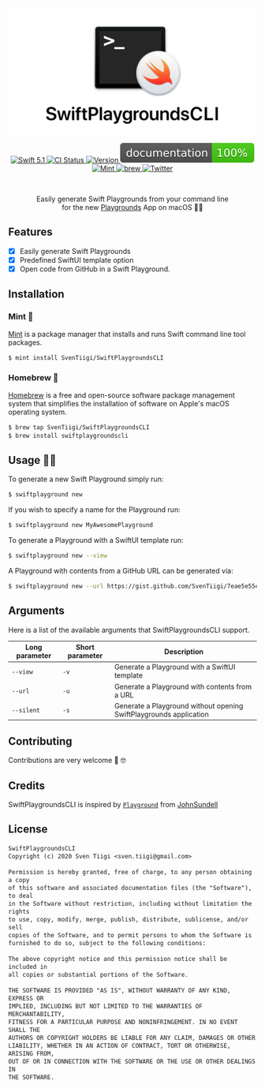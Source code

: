 <p align="center">
   <img width="800" src="https://raw.githubusercontent.com/SvenTiigi/SwiftPlaygroundsCLI/gh-pages/readme-assets/SwiftPlaygroundsCLI.png?token=ACZQQFRCNWG746FWSKVBWJ26JWG4E" alt="SwiftPlaygroundsCLI Header Logo">
</p>

<p align="center">
   <a href="https://developer.apple.com/swift/">
      <img src="https://img.shields.io/badge/Swift-5.1-orange.svg?style=flat" alt="Swift 5.1">
   </a>
   <a href="https://github.com/SvenTiigi/SwiftPlaygroundsCLI/actions?query=workflow%3ACI">
      <img src="https://github.com/SvenTiigi/SwiftPlaygroundsCLI/workflows/CI/badge.svg" alt="CI Status">
   </a>
   <a href="https://github.com/SvenTiigi/SwiftPlaygroundsCLI/releases">
      <img src="https://img.shields.io/github/release/SvenTiigi/SwiftPlaygroundsCLI.svg" alt="Version">
   </a>
   <a href="https://sventiigi.github.io/SwiftPlaygroundsCLI">
      <img src="https://github.com/SvenTiigi/SwiftPlaygroundsCLI/blob/gh-pages/badge.svg" alt="Documentation">
   </a>
   <br/>
   <a href="https://github.com/yonaskolb/Mint">
      <img src="https://img.shields.io/badge/Mint-compatible-brightgreen.svg" alt="Mint">
   </a>
   <a href="https://brew.sh">
      <img src="https://img.shields.io/badge/Homebrew-compatible-brightgreen.svg" alt="brew">
   </a>
   <a href="https://twitter.com/SvenTiigi/">
      <img src="https://img.shields.io/badge/Twitter-@SvenTiigi-blue.svg?style=flat" alt="Twitter">
   </a>
</p>

<br/>

<p align="center">
   Easily generate Swift Playgrounds from your command line
   <br/>
   for the new <a href="https://apps.apple.com/de/app/swift-playgrounds/id1496833156?mt=12">Playgrounds</a> App on macOS 👨‍💻
</p>

## Features

- [x] Easily generate Swift Playgrounds
- [x] Predefined SwiftUI template option
- [x] Open code from GitHub in a Swift Playground.

## Installation

### Mint 🌱

[Mint](https://github.com/yonaskolb/Mint) is a package manager that installs and runs Swift command line tool packages.

```bash
$ mint install SvenTiigi/SwiftPlaygroundsCLI
```

### Homebrew 🍺

[Homebrew](https://brew.sh/) is a free and open-source software package management system that simplifies the installation of software on Apple's macOS operating system.

```bash
$ brew tap SvenTiigi/SwiftPlaygroundsCLI
$ brew install swiftplaygroundscli
```

## Usage 👨‍💻

To generate a new Swift Playground simply run:

```bash
$ swiftplayground new
```

If you wish to specify a name for the Playground run:

```bash
$ swiftplayground new MyAwesomePlayground
```

To generate a Playground with a SwiftUI template run:

```bash
$ swiftplayground new --view
```

A Playground with contents from a GitHub URL can be generated via:

```bash
$ swiftplayground new --url https://gist.github.com/SvenTiigi/7eae5e55edd9be41211470fcbd937285
```

## Arguments

Here is a list of the available arguments that SwiftPlaygroundsCLI support.

| Long parameter | Short parameter | Description
| ----------- | ----------- | -------------- |
| `--view` | `-v` | Generate a Playground with a SwiftUI template |
| `--url` | `-u` | Generate a Playground with contents from a URL |
| `--silent` | `-s` | Generate a Playground without opening SwiftPlaygrounds application |

## Contributing
Contributions are very welcome 🙌 🤓

## Credits
SwiftPlaygroundsCLI is inspired by [`Playground`](https://github.com/JohnSundell/Playground) from [JohnSundell](https://twitter.com/johnsundell)

## License

```
SwiftPlaygroundsCLI
Copyright (c) 2020 Sven Tiigi <sven.tiigi@gmail.com>

Permission is hereby granted, free of charge, to any person obtaining a copy
of this software and associated documentation files (the "Software"), to deal
in the Software without restriction, including without limitation the rights
to use, copy, modify, merge, publish, distribute, sublicense, and/or sell
copies of the Software, and to permit persons to whom the Software is
furnished to do so, subject to the following conditions:

The above copyright notice and this permission notice shall be included in
all copies or substantial portions of the Software.

THE SOFTWARE IS PROVIDED "AS IS", WITHOUT WARRANTY OF ANY KIND, EXPRESS OR
IMPLIED, INCLUDING BUT NOT LIMITED TO THE WARRANTIES OF MERCHANTABILITY,
FITNESS FOR A PARTICULAR PURPOSE AND NONINFRINGEMENT. IN NO EVENT SHALL THE
AUTHORS OR COPYRIGHT HOLDERS BE LIABLE FOR ANY CLAIM, DAMAGES OR OTHER
LIABILITY, WHETHER IN AN ACTION OF CONTRACT, TORT OR OTHERWISE, ARISING FROM,
OUT OF OR IN CONNECTION WITH THE SOFTWARE OR THE USE OR OTHER DEALINGS IN
THE SOFTWARE.
```
